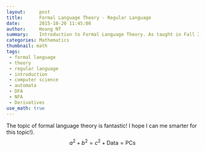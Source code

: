 ```yaml
---
layout:     post
title:      Formal Language Theory - Regular Language
date:       2015-10-20 11:45:00
author:     Hoang NT
summary:    Introduction to Formal Language Theory. As taught in Fall 2015 Fundamental of Mathematical for Computer Science class by Professor Toshio Endo, Tokyo Institute of Techonology. This post is from the 2nd lecture of the class.
categories: Mathematics 
thumbnail: math 
tags:
 - formal language
 - theory
 - regular language
 - introduction
 - computer science
 - automata
 - DFA
 - NFA
 - Derivatives
use_math: true
---
```


The topic of formal language theory is fantastic! I hope I can me smarter for this topic!).
$$a^2 + b^2 = c^2 + \mathsf{Data = PCs} $$

